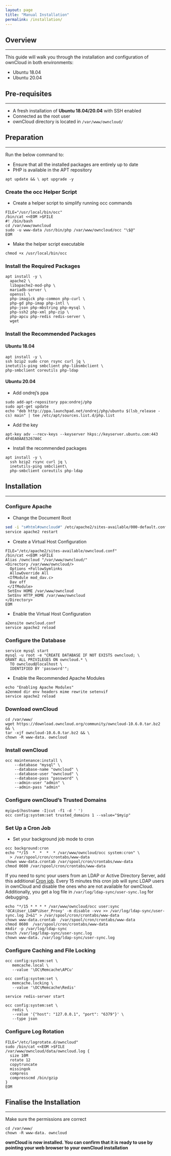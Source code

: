 ```yaml
---
layout: page
title: "Manual Installation"
permalink: /installation/
---
```


## Overview
-----
 This guide will walk you through the installation and configuration of ownCloud in both environments:
- Ubuntu 18.04
- Ubuntu 20.04

## Pre-requisites
-----
- A fresh installation of **Ubuntu 18.04/20.04** with SSH enabled
- Connected as the root user
- ownCloud directory is located in ```/var/www/owncloud/```

## Preparation
-----
Run the below command to:
- Ensure that all the installed packages are entirely up to date
- PHP is available in the APT repository

```apt update && \ apt upgrade -y```

### Create the occ Helper Script
- Create a helper script to simplify running occ commands
```
FILE="/usr/local/bin/occ"
/bin/cat <<EOM >$FILE
#! /bin/bash
cd /var/www/owncloud
sudo -u www-data /usr/bin/php /var/www/owncloud/occ "\$@"
EOM
```

- Make the helper script executable
```
chmod +x /usr/local/bin/occ
```

### Install the Required Packages
```
apt install -y \
  apache2 \
  libapache2-mod-php \
  mariadb-server \
  openssl \
  php-imagick php-common php-curl \
  php-gd php-imap php-intl \
  php-json php-mbstring php-mysql \
  php-ssh2 php-xml php-zip \
  php-apcu php-redis redis-server \
  wget
  ```

### Install the Recommended Packages
#### Ubuntu 18.04
  ```
  apt install -y \
  ssh bzip2 sudo cron rsync curl jq \
  inetutils-ping smbclient php-libsmbclient \
  php-smbclient coreutils php-ldap
```

#### Ubuntu 20.04
- Add ondrej’s ppa
```
sudo add-apt-repository ppa:ondrej/php
sudo apt-get update
echo "deb http://ppa.launchpad.net/ondrej/php/ubuntu $(lsb_release -cs) main" | tee /etc/apt/sources.list.d/php.list
```
- Add the key
```
apt-key adv --recv-keys --keyserver hkps://keyserver.ubuntu.com:443 4F4EA0AAE5267A6C
```
- Install the recommended packages
```
apt install -y \
  ssh bzip2 rsync curl jq \
  inetutils-ping smbclient\
  php-smbclient coreutils php-ldap
```

## Installation
-----
### Configure Apache
- Change the Document Root
```sh
sed -i "s#html#owncloud#" /etc/apache2/sites-available/000-default.conf
service apache2 restart
```
- Create a Virtual Host Configuration

```
FILE="/etc/apache2/sites-available/owncloud.conf"
/bin/cat <<EOM >$FILE
Alias /owncloud "/var/www/owncloud/"
<Directory /var/www/owncloud/>
  Options +FollowSymlinks
  AllowOverride All
 <IfModule mod_dav.c>
  Dav off
 </IfModule>
 SetEnv HOME /var/www/owncloud
 SetEnv HTTP_HOME /var/www/owncloud
</Directory>
EOM
```
- Enable the Virtual Host Configuration
```
a2ensite owncloud.conf
service apache2 reload
```

### Configure the Database
```
service mysql start
mysql -u root -e "CREATE DATABASE IF NOT EXISTS owncloud; \
GRANT ALL PRIVILEGES ON owncloud.* \
  TO owncloud@localhost \
  IDENTIFIED BY 'password'";
```

- Enable the Recommended Apache Modules
```
echo "Enabling Apache Modules"
a2enmod dir env headers mime rewrite setenvif
service apache2 reload
```

### Download ownCloud
```
cd /var/www/
wget https://download.owncloud.org/community/owncloud-10.6.0.tar.bz2 && \
tar -xjf owncloud-10.6.0.tar.bz2 && \
chown -R www-data. owncloud
```

### Install ownCloud
```
occ maintenance:install \
    --database "mysql" \
    --database-name "owncloud" \
    --database-user "owncloud" \
    --database-pass "password" \
    --admin-user "admin" \
    --admin-pass "admin"
```
### Configure ownCloud’s Trusted Domains
```
myip=$(hostname -I|cut -f1 -d ' ')
occ config:system:set trusted_domains 1 --value="$myip"
```
### Set Up a Cron Job
- Set your background job mode to cron
```
occ background:cron
echo "*/15  *  *  *  * /var/www/owncloud/occ system:cron" \
  > /var/spool/cron/crontabs/www-data
chown www-data.crontab /var/spool/cron/crontabs/www-data
chmod 0600 /var/spool/cron/crontabs/www-data
```
If you need to sync your users from an LDAP or Active Directory Server, add this additional [Cron job](https://doc.owncloud.com/server/10.6/admin_manual/configuration/server/background_jobs_configuration.html). Every 15 minutes this cron job will sync LDAP users in ownCloud and disable the ones who are not available for ownCloud. Additionally, you get a log file in ```/var/log/ldap-sync/user-sync.log``` for debugging.
```
echo "*/15 * * * * /var/www/owncloud/occ user:sync 'OCA\User_LDAP\User_Proxy' -m disable -vvv >> /var/log/ldap-sync/user-sync.log 2>&1" > /var/spool/cron/crontabs/www-data
chown www-data.crontab  /var/spool/cron/crontabs/www-data
chmod 0600  /var/spool/cron/crontabs/www-data
mkdir -p /var/log/ldap-sync
touch /var/log/ldap-sync/user-sync.log
chown www-data. /var/log/ldap-sync/user-sync.log
```

### Configure Caching and File Locking
```
occ config:system:set \
   memcache.local \
   --value '\OC\Memcache\APCu'

occ config:system:set \
   memcache.locking \
   --value '\OC\Memcache\Redis'

service redis-server start

occ config:system:set \
   redis \
   --value '{"host": "127.0.0.1", "port": "6379"}' \
   --type json
```
### Configure Log Rotation
```
FILE="/etc/logrotate.d/owncloud"
sudo /bin/cat <<EOM >$FILE
/var/www/owncloud/data/owncloud.log {
  size 10M
  rotate 12
  copytruncate
  missingok
  compress
  compresscmd /bin/gzip
}
EOM
```
## Finalise the Installation
-----
Make sure the permissions are correct
```
cd /var/www/
chown -R www-data. owncloud
```

**ownCloud is now installed. You can confirm that it is ready to use by pointing your web browser to your ownCloud installation**

